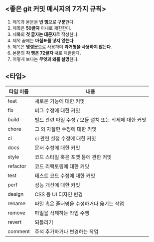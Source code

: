 ## **<좋은 git 커밋 메시지의 7가지 규칙>**

1. 제목과 본문을 **빈 행으로 구분**한다.
2. 제목은 **50글자** 이내로 제한한다.
3. 제목의 **첫 글자는 대문자**로 작성한다.
4. 제목 끝에는 **마침표를 넣지 않는다**.
5. 제목은 **명령문**으로 사용하며 **과거형을 사용하지 않는다**.
6. 본문의 **각 행은 72글자 내**로 제한한다.
7. 어떻게 보다는 **무엇과 왜를 설명**한다.

## **<타입>**

| 타입 이름 | 내용 |
| --- | --- |
| feat | 새로운 기능에 대한 커밋 |
| fix | 버그 수정에 대한 커밋 |
| build | 빌드 관련 파일 수정 / 모듈 설치 또는 삭제에 대한 커밋 |
| chore | 그 외 자잘한 수정에 대한 커밋 |
| ci | ci 관련 설정 수정에 대한 커밋 |
| docs | 문서 수정에 대한 커밋 |
| style | 코드 스타일 혹은 포맷 등에 관한 커밋 |
| refactor | 코드 리팩토링에 대한 커밋 |
| test | 테스트 코드 수정에 대한 커밋 |
| perf | 성능 개선에 대한 커밋 |
| design | CSS 등 UI 디자인 변경 |
| rename | 파일 혹은 폴더명을 수정하거나 옮기는 작업 |
| remove  | 파일을 삭제하는 작업 수행 |
| revert | 되돌리기 |
| comment | 주석 추가하거나 변경하는 작업 |
